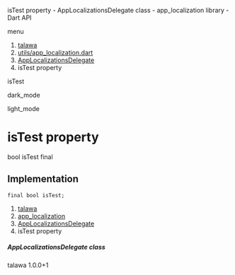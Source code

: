 




isTest property - AppLocalizationsDelegate class - app\_localization library - Dart API







menu

1. [talawa](../../index.html)
2. [utils/app\_localization.dart](../../utils_app_localization/utils_app_localization-library.html)
3. [AppLocalizationsDelegate](../../utils_app_localization/AppLocalizationsDelegate-class.html)
4. isTest property

isTest


dark\_mode

light\_mode




# isTest property


bool
isTest
final

## Implementation

```
final bool isTest;
```

 


1. [talawa](../../index.html)
2. [app\_localization](../../utils_app_localization/utils_app_localization-library.html)
3. [AppLocalizationsDelegate](../../utils_app_localization/AppLocalizationsDelegate-class.html)
4. isTest property

##### AppLocalizationsDelegate class





talawa
1.0.0+1






